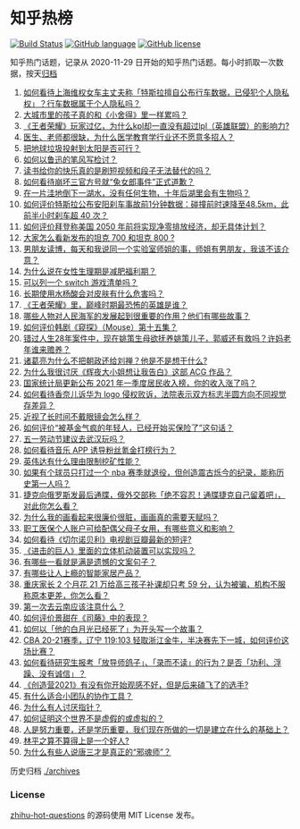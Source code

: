 # 知乎热榜
[![Build Status](https://github.com/ToWeLong/zhihu-hot-questions/workflows/CI/badge.svg)](https://github.com/ToWeLong/zhihu-hot-questions/actions)
[![GitHub language](https://img.shields.io/badge/language-golang-orange.svg)](https://golang.org/)
[![GitHub license](https://img.shields.io/github/license/ToWeLong/zhihu-hot-questions)](https://github.com/ToWeLong/zhihu-hot-questions/blob/main/LICENSE)

知乎热门话题，记录从 2020-11-29 日开始的知乎热门话题。每小时抓取一次数据，按天[归档](./archives)

<!-- BEGIN -->

1. [如何看待上海维权女车主丈夫称「特斯拉擅自公布行车数据，已侵犯个人隐私权」？行车数据属于个人隐私吗？](https://www.zhihu.com/question/456075339)
1. [大城市里的孩子真的和《小舍得》里一样累吗？](https://www.zhihu.com/question/455699208)
1. [《王者荣耀》玩家过亿，为什么kpl却一直没有超过lpl（英雄联盟）的影响力?](https://www.zhihu.com/question/455540714)
1. [医生、老师都很缺，为什么医学教育学行业还不愿意多招人？](https://www.zhihu.com/question/455946878)
1. [把地球垃圾投射到太阳是否可行？](https://www.zhihu.com/question/285327354)
1. [如何以鲁迅的笔风写检讨？](https://www.zhihu.com/question/454051803)
1. [读书给你的快乐真的是刷短视频和段子无法替代的吗？](https://www.zhihu.com/question/455756676)
1. [如何看待崩坏三官方号就“兔女郎事件”正式道歉？](https://www.zhihu.com/question/455995309)
1. [在一片洼地倒下一湖水，没有任何生物，十年后湖里会有生物吗？](https://www.zhihu.com/question/455641279)
1. [如何评价特斯拉公布安阳刹车事故前1分钟数据：碰撞前时速降至48.5km，此前半小时刹车超 40 次？](https://www.zhihu.com/question/456002925)
1. [如何评价拜登称美国 2050 年前将实现净零排放经济，却无具体计划？](https://www.zhihu.com/question/456081585)
1. [大家怎么看新发布的坦克 700 和坦克 800 ?](https://www.zhihu.com/question/455499071)
1. [男朋友读博，每天和我说同一个实验室师姐的事，师姐有男朋友，我该不该介意？](https://www.zhihu.com/question/454875381)
1. [为什么说在女性生理期是减肥福利期？](https://www.zhihu.com/question/61375422)
1. [可以列一个 switch 游戏清单吗？](https://www.zhihu.com/question/454703059)
1. [长期使用水杨酸会对皮肤有什么危害吗？](https://www.zhihu.com/question/322404035)
1. [《王者荣耀》里，巅峰时期最恐怖的英雄是谁？](https://www.zhihu.com/question/454757335)
1. [哪些人物对人民海军的发展起到很重要的作用？他们有哪些故事？](https://www.zhihu.com/question/455500199)
1. [如何评价韩剧《窥探》（Mouse）第十五集？](https://www.zhihu.com/question/456018866)
1. [错过人生28年案件中，现在姚策生母欲抚养姚策儿子，郭威还有救吗？许妈老年谁来赡养？](https://www.zhihu.com/question/455920156)
1. [诸葛亮为什么不把朝政还给刘禅？他是不是想干什么?](https://www.zhihu.com/question/385401014)
1. [为什么我很讨厌《辉夜大小姐想让我告白》这部 ACG 作品？](https://www.zhihu.com/question/396691336)
1. [国家统计局更新公布 2021 年一季度居民收入榜，你的收入涨了吗？](https://www.zhihu.com/question/456085954)
1. [如何看待香奈儿诉华为 logo 侵权败诉，法院表示双方标志半圆方向不同视觉存差异？](https://www.zhihu.com/question/455951052)
1. [近视了长时间不戴眼镜会怎么样？](https://www.zhihu.com/question/430197372)
1. [如何评价“被基金气疯的年轻人，已经开始买保险了”这句话？](https://www.zhihu.com/question/454948722)
1. [五一劳动节建议去武汉玩吗？](https://www.zhihu.com/question/454032021)
1. [如何看待音乐 APP 诱导粉丝氪金打榜行为？](https://www.zhihu.com/question/455303910)
1. [英伟达有什么理由限制挖矿性能？](https://www.zhihu.com/question/455344328)
1. [如果有个球员只打过一个 nba 赛季就退役，但创造震古烁今的纪录，能称历史第一人吗？](https://www.zhihu.com/question/452486283)
1. [捷克向俄罗斯发最后通牒，俄外交部称「绝不容忍！通牒捷克自己留着吧」，对此你怎么看？](https://www.zhihu.com/question/455948484)
1. [为什么我的画看起来很廉价很脏，画画真的需要天赋吗？](https://www.zhihu.com/question/447405470)
1. [职工医保个人账户可给配偶父母子女用，有哪些意义和影响？](https://www.zhihu.com/question/455957562)
1. [如何看待《切尔诺贝利》电视剧豆瓣最新的短评?](https://www.zhihu.com/question/454682756)
1. [《进击的巨人》里面的立体机动装置可以实现吗？](https://www.zhihu.com/question/35230769)
1. [有哪些一看就是满是遗憾的文案句子？](https://www.zhihu.com/question/447086849)
1. [有哪些让人上瘾的智能家居产品？](https://www.zhihu.com/question/389316804)
1. [重庆家长 2 个月花 21 万给高三孩子补课却只考 59 分，认为被骗，机构不服称原本更差，你怎么看？](https://www.zhihu.com/question/455913315)
1. [第一次去云南应该注意什么？](https://www.zhihu.com/question/416394405)
1. [如何评价景甜在《司藤》中的表现？](https://www.zhihu.com/question/448203529)
1. [如何以「他的白月光已经死了」为开头写一个故事？](https://www.zhihu.com/question/435179014)
1. [CBA 20-21赛季，辽宁 119:103 轻取浙江金牛，半决赛先下一城，如何评价这场比赛？](https://www.zhihu.com/question/455832340)
1. [如何看待研究生报考「放导师鸽子」、「录而不读」的行为？是否「功利、浮躁、没有诚信」？](https://www.zhihu.com/question/455928742)
1. [《创造营2021》有没有你开始观感不好，但是后来磕飞了的选手?](https://www.zhihu.com/question/454578354)
1. [有什么适合小团队的协作工具？](https://www.zhihu.com/question/19709893)
1. [为什么有人讨厌指针？](https://www.zhihu.com/question/432288840)
1. [如何证明这个世界不是虚假的或虚拟的？](https://www.zhihu.com/question/454501719)
1. [人是努力重要，还是学历重要，我们现在所做的一切是建立在什么的基础上？](https://www.zhihu.com/question/454225831)
1. [林平之算不算得上是一个好人?](https://www.zhihu.com/question/453811630)
1. [为什么有些人说唐三才是真正的“邪魂师”？](https://www.zhihu.com/question/450043345)

<!-- END -->

历史归档 [./archives](./archives)


### License
[zhihu-hot-questions](https://github.com/towelong/zhihu-hot-questions) 的源码使用 MIT License 发布。
